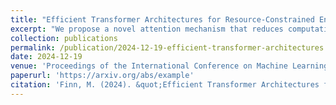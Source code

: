 ```yaml
---
title: "Efficient Transformer Architectures for Resource-Constrained Environments"
excerpt: "We propose a novel attention mechanism that reduces computational complexity while maintaining performance on downstream tasks."
collection: publications
permalink: /publication/2024-12-19-efficient-transformer-architectures
date: 2024-12-19
venue: 'Proceedings of the International Conference on Machine Learning'
paperurl: 'https://arxiv.org/abs/example'
citation: 'Finn, M. (2024). &quot;Efficient Transformer Architectures for Resource-Constrained Environments.&quot; <i>ICML 2024</i>.'
--- 
```

